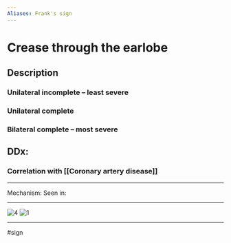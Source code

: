 ```yaml
---
Aliases: Frank's sign
---
```

# Crease through the earlobe
## Description
### Unilateral incomplete – least severe  
### Unilateral complete  
### Bilateral complete – most severe
## DDx:
### Correlation with [[Coronary artery disease]]

---
Mechanism:
Seen in: 

---
![4](https://stanfordmedicine25.stanford.edu/blog/archive/2015/what-is-the-name-of-this-sign/_jcr_content/main/panel_builder_1037770517/panel_0/panel_builder/panel_0/image_1888516494.img.full.high.jpg/4.jpg)
![1](https://stanfordmedicine25.stanford.edu/blog/archive/2015/what-is-the-name-of-this-sign/_jcr_content/main/panel_builder_1037770517/panel_0/panel_builder/panel_0/image_1990240693.img.full.high.jpg/1.jpg)

---
#sign 